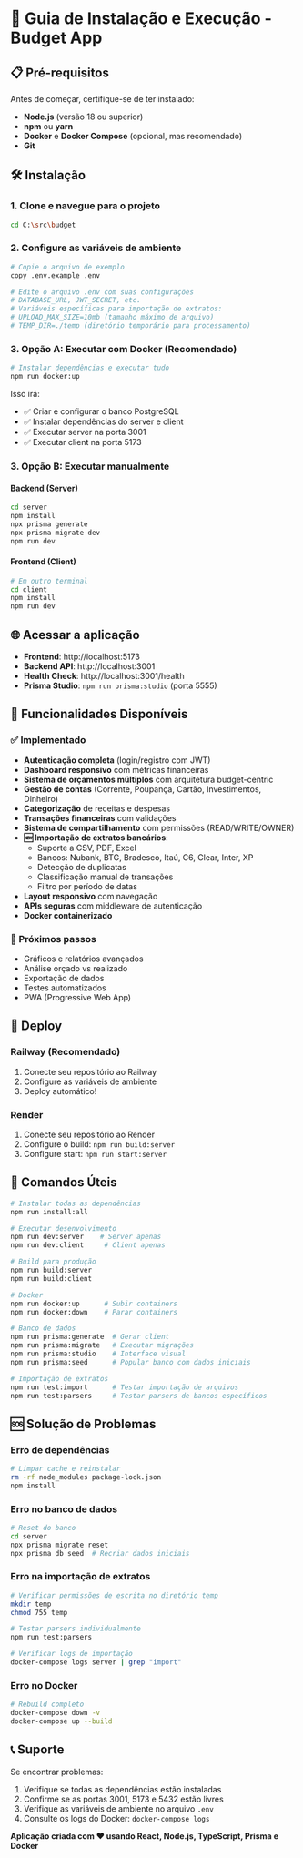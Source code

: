# 🚀 Guia de Instalação e Execução - Budget App

## 📋 Pré-requisitos

Antes de começar, certifique-se de ter instalado:

- **Node.js** (versão 18 ou superior)
- **npm** ou **yarn**
- **Docker** e **Docker Compose** (opcional, mas recomendado)
- **Git**

## 🛠️ Instalação

### 1. Clone e navegue para o projeto
```bash
cd C:\src\budget
```

### 2. Configure as variáveis de ambiente
```bash
# Copie o arquivo de exemplo
copy .env.example .env

# Edite o arquivo .env com suas configurações
# DATABASE_URL, JWT_SECRET, etc.
# Variáveis específicas para importação de extratos:
# UPLOAD_MAX_SIZE=10mb (tamanho máximo de arquivo)
# TEMP_DIR=./temp (diretório temporário para processamento)
```

### 3. Opção A: Executar com Docker (Recomendado)

```bash
# Instalar dependências e executar tudo
npm run docker:up
```

Isso irá:
- ✅ Criar e configurar o banco PostgreSQL
- ✅ Instalar dependências do server e client
- ✅ Executar server na porta 3001
- ✅ Executar client na porta 5173

### 3. Opção B: Executar manualmente

#### Backend (Server)
```bash
cd server
npm install
npx prisma generate
npx prisma migrate dev
npm run dev
```

#### Frontend (Client)
```bash
# Em outro terminal
cd client
npm install
npm run dev
```

## 🌐 Acessar a aplicação

- **Frontend**: http://localhost:5173
- **Backend API**: http://localhost:3001
- **Health Check**: http://localhost:3001/health
- **Prisma Studio**: `npm run prisma:studio` (porta 5555)

## 📱 Funcionalidades Disponíveis

### ✅ Implementado
- **Autenticação completa** (login/registro com JWT)
- **Dashboard responsivo** com métricas financeiras
- **Sistema de orçamentos múltiplos** com arquitetura budget-centric
- **Gestão de contas** (Corrente, Poupança, Cartão, Investimentos, Dinheiro)
- **Categorização** de receitas e despesas
- **Transações financeiras** com validações
- **Sistema de compartilhamento** com permissões (READ/WRITE/OWNER)
- **🆕 Importação de extratos bancários**:
  - Suporte a CSV, PDF, Excel
  - Bancos: Nubank, BTG, Bradesco, Itaú, C6, Clear, Inter, XP
  - Detecção de duplicatas
  - Classificação manual de transações
  - Filtro por período de datas
- **Layout responsivo** com navegação
- **APIs seguras** com middleware de autenticação
- **Docker containerizado**

### 🔄 Próximos passos
- Gráficos e relatórios avançados
- Análise orçado vs realizado
- Exportação de dados
- Testes automatizados
- PWA (Progressive Web App)

## 🚢 Deploy

### Railway (Recomendado)
1. Conecte seu repositório ao Railway
2. Configure as variáveis de ambiente
3. Deploy automático!

### Render
1. Conecte seu repositório ao Render
2. Configure o build: `npm run build:server`
3. Configure start: `npm run start:server`

## 🔧 Comandos Úteis

```bash
# Instalar todas as dependências
npm run install:all

# Executar desenvolvimento
npm run dev:server    # Server apenas
npm run dev:client     # Client apenas

# Build para produção
npm run build:server
npm run build:client

# Docker
npm run docker:up      # Subir containers
npm run docker:down    # Parar containers

# Banco de dados
npm run prisma:generate  # Gerar client
npm run prisma:migrate   # Executar migrações
npm run prisma:studio    # Interface visual
npm run prisma:seed      # Popular banco com dados iniciais

# Importação de extratos
npm run test:import      # Testar importação de arquivos
npm run test:parsers     # Testar parsers de bancos específicos
```

## 🆘 Solução de Problemas

### Erro de dependências
```bash
# Limpar cache e reinstalar
rm -rf node_modules package-lock.json
npm install
```

### Erro no banco de dados
```bash
# Reset do banco
cd server
npx prisma migrate reset
npx prisma db seed  # Recriar dados iniciais
```

### Erro na importação de extratos
```bash
# Verificar permissões de escrita no diretório temp
mkdir temp
chmod 755 temp

# Testar parsers individualmente
npm run test:parsers

# Verificar logs de importação
docker-compose logs server | grep "import"
```

### Erro no Docker
```bash
# Rebuild completo
docker-compose down -v
docker-compose up --build
```

## 📞 Suporte

Se encontrar problemas:
1. Verifique se todas as dependências estão instaladas
2. Confirme se as portas 3001, 5173 e 5432 estão livres
3. Verifique as variáveis de ambiente no arquivo `.env`
4. Consulte os logs do Docker: `docker-compose logs`

**Aplicação criada com ❤️ usando React, Node.js, TypeScript, Prisma e Docker**
